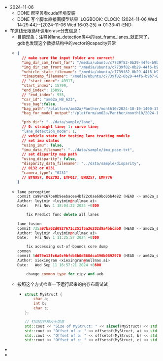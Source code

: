 - 2024-11-06
	- DONE 帮李贝看cuda环境安装
	- DONE 写个脚本直接画模型结果
	  :LOGBOOK:
	  CLOCK: [2024-11-06 Wed 14:29:44]--[2024-11-06 Wed 16:03:25] =>  01:33:41
	  :END:
- 车道线无限循环调用erase分支信息：
	- 目前现象：注释掉lane_detection类中的last_frame_lanes_就正常了，gdb也发现这个数据结构中的vector的capacity异常
	- ```json
	  {
	    // make sure the input folder are correct!
	    "img_dir_cam_front_far": "/media/ubuntu/c7739f82-0b29-44f6-b9b7-86df5af1c8ce2/user/02.Video_Data/01.am62a_9.2/2024-11-05/2024-11-05_14-10-33/video_record/front_far/front_far_%01d.png",
	    "img_dir_cam_front_near": "/media/ubuntu/c7739f82-0b29-44f6-b9b7-86df5af1c8ce2/user/02.Video_Data/01.am62a_9.2/2024-11-05/2024-11-05_14-10-33/video_record/front_near/front_near_%01d.png",
	    "vehicle_state_filename": "/media/ubuntu/c7739f82-0b29-44f6-b9b7-86df5af1c8ce2/user/02.Video_Data/01.am62a_9.2/2024-11-05/2024-11-05_14-10-33/video_record/vehicle_state.log",
	    "timestamp_filename": "/media/ubuntu/c7739f82-0b29-44f6-b9b7-86df5af1c8ce2/user/02.Video_Data/01.am62a_9.2/2024-11-05/2024-11-05_14-10-33/video_record/timestamp.log",
	    // "start_index": 49917,
	    "start_index": 15799,
	    "end_index": 15899,
	    // "end_index": 955,
	    "car_id": "am62a_HB_623",
	    "use_bag":false,
	    "bag_path":"/platform/am62a/Panther/month10/2024-10-19-1400-1730-n72/demo_HB_2024-10-19-14-25-43_0.bag",
	    "bag_for_model_output":"/platform/am62a/Panther/month10/2024-10-19-1400-1730-n72/demo_HB_2024-10-19-14-25-43_0.bag",
	  
	    "prb_dir": "../data/sample/lane",
	    // 0: straight line; 1: curve line;
	    "lane_detection_mode": 1,
	    // vehicle state for testing lane tracking module
	    // set imu status
	    "using_imu": false,
	    "imu_data_filename": "../data/sample/imu_pose.txt",
	    // set disparity map path
	    "using_disparity": false,
	    "disparity_data_filename": "../data/sample/disparity",
	    // 0132 or 0231
	    "camera_type": "0231"
	    // BTN957, DGZ792, EYF017, EWU257, EMF776
	  }
	  
	  ```
	- ```cpp
	  lane perception
	  commit ca984c67be0b9eebacee4bf22c0ae69bc0bb4e82 (HEAD -> am62a_sdk_9.2, origin/am62a_sdk_9.2)
	  Author: luyimin <luyimin@nullmax.ai>
	  Date:   Fri Nov 1 18:04:22 2024 +0800
	  
	      fix Predict func delete all lanes
	      
	  lane fusion
	  commit 735a97ba62d0927671c251f5a36282d9a4bbcab8 (HEAD -> am62a_sdk_9.2, origin/am62a_sdk_9.2)
	  Author: luyimin <luyimin@nullmax.ai>
	  Date:   Fri Nov 1 11:25:57 2024 +0800
	  
	      fix accessing out-of-bounds core dump
	  common
	  commit 5dd79e13fc6a0c9bfcb8b0d868dca396b0892970 (HEAD -> am62a_sdk_9.2, am62a_sdk_9.2_cipv)
	  Author: xiexingran <xiexingran@nullmax.ai>
	  Date:   Wed Sep 11 16:57:21 2024 +0800
	  
	      change common_type for cipv and aeb
	  ```
	- 按照这个方式检查一下运行起来的内存布局试试
		- ```cpp
		  struct MyStruct {
		      char a;
		      int b;
		      char c;
		  };
		  
		  // 打印对齐和大小信息
		  std::cout << "Size of MyStruct: " << sizeof(MyStruct) << std::endl;
		  std::cout << "Offset of a: " << offsetof(MyStruct, a) << std::endl;
		  std::cout << "Offset of b: " << offsetof(MyStruct, b) << std::endl;
		  std::cout << "Offset of c: " << offsetof(MyStruct, c) << std::endl;
		  ```
-
-